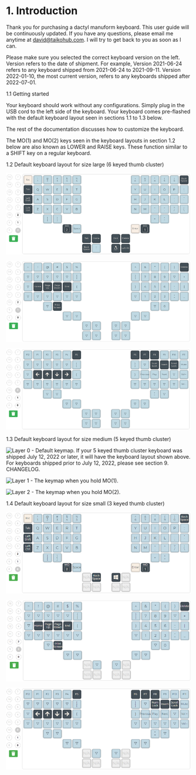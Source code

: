 # 1. Introduction

Thank you for purchasing a dactyl manuform keyboard. This user guide will be continuously updated. If you have any questions, please email me anytime at david@taikohub.com. I will try to get back to you as soon as I can.

Please make sure you selected the correct keyboard version on the left. Version refers to the date of shipment. For example, Version 2021-06-24 refers to any keyboard shipped from 2021-06-24 to 2021-09-11. Version 2022-01-10, the most current version, refers to any keyboards shipped after 2022-07-01.



1.1 Getting started

Your keyboard should work without any configurations. Simply plug in the USB cord to the left side of the keyboard. Your keyboard comes pre-flashed with the default keyboard layout seen in sections 1.1 to 1.3 below.

The rest of the documentation discusses how to customize the keyboard.

The MO(1) and MO(2) keys seen in the keyboard layouts in section 1.2 below are also known as LOWER and RAISE keys. These function similar to a SHIFT key on a regular keyboard.



1.2 Default keyboard layout for size large (6 keyed thumb cluster)

![Layer 0 - Default keymap.](<.gitbook/assets/Screenshot from 2021-06-24 21-58-42.png>)

![Layer 1 - The keymap when you hold MO(1).](<.gitbook/assets/Screenshot from 2021-06-24 21-59-05.png>)

![Layer 2 - The keymap when you hold MO(2).](<.gitbook/assets/Screenshot from 2021-06-24 21-59-24.png>)



1.3 Default keyboard layout for size medium (5 keyed thumb cluster)

![Layer 0 - Default keymap. If your 5 keyed thumb cluster keyboard was shipped July 12, 2022 or later, it will have the keyboard layout shown above. For keyboards shipped prior to July 12, 2022, please see section 9. CHANGELOG.](.gitbook/assets/five\_layer\_0.jpg)

![Layer 1 - The keymap when you hold MO(1).](.gitbook/assets/five\_layer\_1.png)

![Layer 2 - The keymap when you hold MO(2).](.gitbook/assets/five\_layer\_2.png)



1.4 Default keyboard layout for size small (3 keyed thumb cluster)

![Layer 0 - Default keymap.](.gitbook/assets/layer0.png)

![Layer 1 - The keymap when you hold MO(1).](.gitbook/assets/layer1.png)

![Layer 2 - The keymap when you hold MO(2).](.gitbook/assets/layer2.png)
